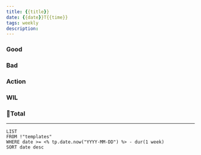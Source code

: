 ```yaml
---
title: {{title}}
date: {{date}}T{{time}}
tags: weekly
description: 
---
```


### Good

### Bad

### Action

### WIL

### Total

---

```dataview
LIST
FROM !"templates"
WHERE date >= <% tp.date.now("YYYY-MM-DD") %> - dur(1 week)
SORT date desc
```
